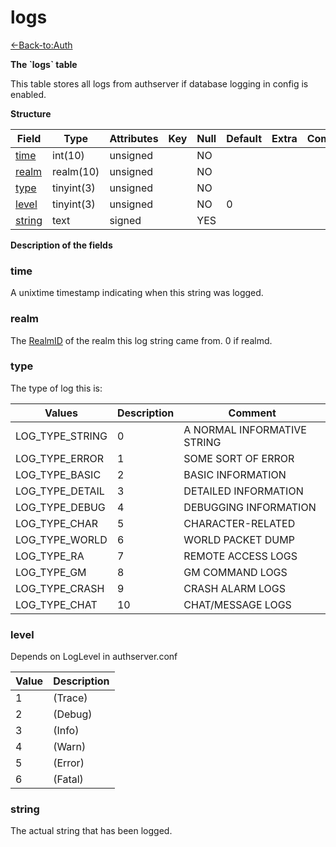 # logs

[<-Back-to:Auth](database-auth.md)

**The \`logs\` table**

This table stores all logs from authserver if database logging in config is enabled.

**Structure**

| Field       | Type       | Attributes | Key | Null | Default | Extra | Comment |
|-------------|------------|------------|-----|------|---------|-------|---------|
| [time][1]   | int(10)    | unsigned   |     | NO   |         |       |         |
| [realm][2]  | realm(10)  | unsigned   |     | NO   |         |       |         |
| [type][3]   | tinyint(3) | unsigned   |     | NO   |         |       |         |
| [level][4]  | tinyint(3) | unsigned   |     | NO   | 0       |       |         |
| [string][5] | text       | signed     |     | YES  |         |       |         |

[1]: #time
[2]: #realm
[3]: #type
[4]: #level
[5]: #string

**Description of the fields**

### time

A unixtime timestamp indicating when this string was logged.

### realm

The [RealmID](realmlist#id) of the realm this log string came from. 0 if realmd.

### type

The type of log this is:

| Values          | Description | Comment                     |
|-----------------|-------------|-----------------------------|
| LOG_TYPE_STRING | 0           | A NORMAL INFORMATIVE STRING |
| LOG_TYPE_ERROR  | 1           | SOME SORT OF ERROR          |
| LOG_TYPE_BASIC  | 2           | BASIC INFORMATION           |
| LOG_TYPE_DETAIL | 3           | DETAILED INFORMATION        |
| LOG_TYPE_DEBUG  | 4           | DEBUGGING INFORMATION       |
| LOG_TYPE_CHAR   | 5           | CHARACTER-RELATED           |
| LOG_TYPE_WORLD  | 6           | WORLD PACKET DUMP           |
| LOG_TYPE_RA     | 7           | REMOTE ACCESS LOGS          |
| LOG_TYPE_GM     | 8           | GM COMMAND LOGS             |
| LOG_TYPE_CRASH  | 9           | CRASH ALARM LOGS            |
| LOG_TYPE_CHAT   | 10          | CHAT/MESSAGE LOGS           |

### level

Depends on LogLevel in authserver.conf

| Value | Description |
|-------|-------------|
| 1     | (Trace)     |
| 2     | (Debug)     |
| 3     | (Info)      |
| 4     | (Warn)      |
| 5     | (Error)     |
| 6     | (Fatal)     |

### string

The actual string that has been logged.
